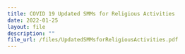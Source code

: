 ```yaml
---
title: COVID 19 Updated SMMs for Religious Activities
date: 2022-01-25
layout: file
description: ""
file_url: /files/UpdatedSMMsforReligiousActivities.pdf
---
```

